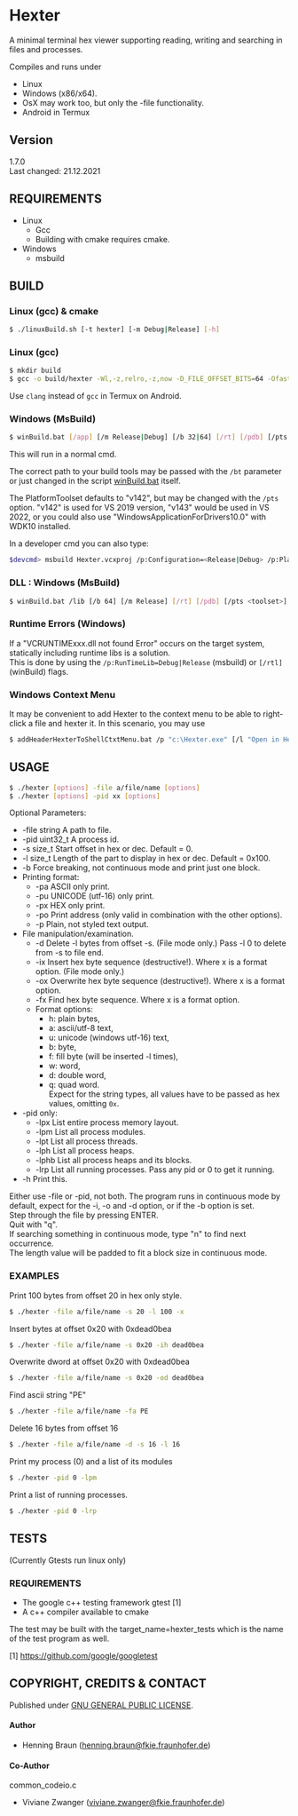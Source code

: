 # Hexter #
A minimal terminal hex viewer supporting reading, writing and searching in files and processes.

Compiles and runs under
- Linux 
- Windows (x86/x64).  
- OsX may work too, but only the -file functionality.
- Android in Termux


## Version ##
1.7.0  
Last changed: 21.12.2021


## REQUIREMENTS ##
- Linux
    - Gcc
    - Building with cmake requires cmake.  
- Windows
    - msbuild


## BUILD ##

### Linux (gcc) & cmake ###
```bash
$ ./linuxBuild.sh [-t hexter] [-m Debug|Release] [-h]
```

### Linux (gcc) ###
```bash
$ mkdir build
$ gcc -o build/hexter -Wl,-z,relro,-z,now -D_FILE_OFFSET_BITS=64 -Ofast src/hexter.c src/Finder.c src/Printer.c src/ProcessHandlerLinux.c src/Writer.c src/utils/*.c
```

Use `clang` instead of `gcc` in Termux on Android.

### Windows (MsBuild) ###
```bash
$ winBuild.bat [/app] [/m Release|Debug] [/b 32|64] [/rt] [/pdb] [/pts <toolset>] [/bt <path>] [/h]
```

This will run in a normal cmd.  

The correct path to your build tools may be passed with the `/bt` parameter or just changed in the script [winBuild.bat](winBuild.bat) itself.  

The PlatformToolset defaults to "v142", but may be changed with the `/pts` option.
"v142" is used for VS 2019 version, "v143" would be used in VS 2022, 
or you could also use "WindowsApplicationForDrivers10.0" with WDK10 installed.

In a developer cmd you can also type:
```bash
$devcmd> msbuild Hexter.vcxproj /p:Configuration=<Release|Debug> /p:Platform=<x64|x86> [/p:PlatformToolset=<v142|v143|WindowsApplicationForDrivers10.0>]
```


### DLL : Windows (MsBuild) ### 
```bash
$ winBuild.bat /lib [/b 64] [/m Release] [/rt] [/pdb] [/pts <toolset>] [/bt a\path] [/?]
```

### Runtime Errors (Windows)
If a "VCRUNTIMExxx.dll not found Error" occurs on the target system, statically including runtime libs is a solution.  
This is done by using the `/p:RunTimeLib=Debug|Release` (msbuild) or `[/rtl]` (winBuild) flags.


### Windows Context Menu ###
It may be convenient to add Hexter to the context menu to be able to right-click a file and hexter it.
In this scenario, you may use
```bash
$ addHeaderHexterToShellCtxtMenu.bat /p "c:\Hexter.exe" [/l "Open in Hexter"]
```


## USAGE ##
```bash
$ ./hexter [options] -file a/file/name [options]
$ ./hexter [options] -pid xx [options] 
```
Optional Parameters:
 * -file string A path to file.
 * -pid uint32_t A process id.
 * -s size_t Start offset in hex or dec. Default = 0.
 * -l size_t Length of the part to display in hex or dec. Default = 0x100.
 * -b Force breaking, not continuous mode and print just one block.
 * Printing format:
   * -pa ASCII only print.
   * -pu UNICODE (utf-16) only print.
   * -px HEX only print.
   * -po Print address (only valid in combination with the other options).
   * -p Plain, not styled text output. 
 * File manipulation/examination.
   * -d Delete -l bytes from offset -s. (File mode only.) Pass -l 0 to delete from -s to file end.
   * -ix Insert hex byte sequence (destructive!). Where x is a format option. (File mode only.)
   * -ox Overwrite hex byte sequence (destructive!). Where x is a format option.
   * -fx Find hex byte sequence. Where x is a format option.
   * Format options: 
     * h: plain bytes, 
     * a: ascii/utf-8 text, 
     * u: unicode (windows utf-16) text, 
     * b: byte, 
     * f: fill byte (will be inserted -l times), 
     * w: word, 
     * d: double word, 
     * q: quad word.  
     Expect for the string types, all values have to be passed as hex values, omitting `0x`.  
 * -pid only:
   * -lpx List entire process memory layout.
   * -lpm List all process modules.
   * -lpt List all process threads.
   * -lph List all process heaps.
   * -lphb List all process heaps and its blocks.
   * -lrp List all running processes. Pass any pid or 0 to get it running.
 * -h Print this.

Either use -file or -pid, not both. 
The program runs in continuous mode by default, expect for the -i, -o and -d option, or if the -b option is set.  
Step through the file by pressing ENTER.  
Quit with "q".  
If searching something in continuous mode, type "n" to find next occurrence.  
The length value will be padded to fit a block size in continuous mode.  

### EXAMPLES ###
Print 100 bytes from offset 20 in hex only style.
```bash
$ ./hexter -file a/file/name -s 20 -l 100 -x
```

Insert bytes at offset 0x20 with 0xdead0bea
```bash
$ ./hexter -file a/file/name -s 0x20 -ih dead0bea
```

Overwrite dword at offset 0x20 with 0xdead0bea
```bash
$ ./hexter -file a/file/name -s 0x20 -od dead0bea
```

Find ascii string "PE"
```bash
$ ./hexter -file a/file/name -fa PE
```

Delete 16 bytes from offset 16
```bash
$ ./hexter -file a/file/name -d -s 16 -l 16
```

Print my process (0) and a list of its modules
```bash
$ ./hexter -pid 0 -lpm
```

Print a list of running processes.
```bash
$ ./hexter -pid 0 -lrp
```

## TESTS ##
(Currently Gtests run linux only) 

### REQUIREMENTS ###
 - The google c++ testing framework gtest [1]  
 - A c++ compiler available to cmake

The test may be built with the target_name=hexter_tests which is the name of the test program as well.


[1] https://github.com/google/googletest


## COPYRIGHT, CREDITS & CONTACT ##
Published under [GNU GENERAL PUBLIC LICENSE](LICENSE).   

#### Author ####
- Henning Braun ([henning.braun@fkie.fraunhofer.de](henning.braun@fkie.fraunhofer.de)) 

#### Co-Author ####
common_codeio.c
- Viviane Zwanger ([viviane.zwanger@fkie.fraunhofer.de](viviane.zwanger@fkie.fraunhofer.de))

